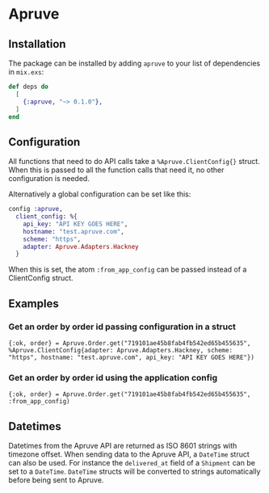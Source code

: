 # Apruve

## Installation

The package can be installed
by adding `apruve` to your list of dependencies in `mix.exs`:

```elixir
def deps do
  [
    {:apruve, "~> 0.1.0"},
  ]
end
```

## Configuration

All functions that need to do API calls take a `%Apruve.ClientConfig{}` struct.
When this is passed to all the function calls that need it, no other configuration is needed.

Alternatively a global configuration can be set like this:

```elixir
config :apruve,
  client_config: %{
    api_key: "API KEY GOES HERE",
    hostname: "test.apruve.com",
    scheme: "https",
    adapter: Apruve.Adapters.Hackney
  }
```

When this is set, the atom `:from_app_config` can be passed instead of a ClientConfig struct.

## Examples

### Get an order by order id passing configuration in a struct
`{:ok, order} = Apruve.Order.get("719101ae45b8fab4fb542ed65b455635", %Apruve.ClientConfig{adapter: Apruve.Adapters.Hackney, scheme: "https", hostname: "test.apruve.com", api_key: "API KEY GOES HERE"})`

### Get an order by order id using the application config
`{:ok, order} = Apruve.Order.get("719101ae45b8fab4fb542ed65b455635", :from_app_config)`

## Datetimes

Datetimes from the Apruve API are returned as ISO 8601 strings with timezone offset. When sending data to the Apruve API, a `DateTime` struct can also be used. For instance the `delivered_at` field of a `Shipment` can be set to a `DateTime`. `DateTime` structs will be converted to strings automatically before being sent to Apruve.
